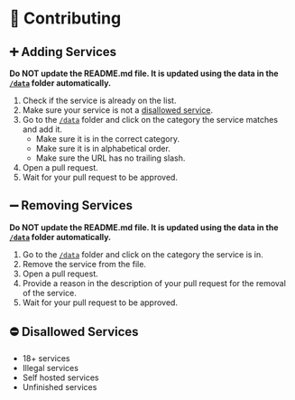 # 🤝 Contributing

## ➕ Adding Services
**Do NOT update the README.md file. It is updated using the data in the [`/data`](https://github.com/free-for-life/free-for-life/tree/main/data) folder automatically.**

1. Check if the service is already on the list.
2. Make sure your service is not a [disallowed service](#-disallowed-services).
3. Go to the [`/data`](https://github.com/free-for-life/free-for-life/tree/main/data) folder and click on the category the service matches and add it.
    - Make sure it is in the correct category.
    - Make sure it is in alphabetical order.
    - Make sure the URL has no trailing slash.
4. Open a pull request.
5. Wait for your pull request to be approved.

## ➖ Removing Services
**Do NOT update the README.md file. It is updated using the data in the [`/data`](https://github.com/free-for-life/free-for-life/tree/main/data) folder automatically.**

1. Go to the [`/data`](https://github.com/free-for-life/free-for-life/tree/main/data) folder and click on the category the service is in.
2. Remove the service from the file.
3. Open a pull request.
4. Provide a reason in the description of your pull request for the removal of the service.
5. Wait for your pull request to be approved.

## ⛔ Disallowed Services
- 18+ services
- Illegal services
- Self hosted services
- Unfinished services
